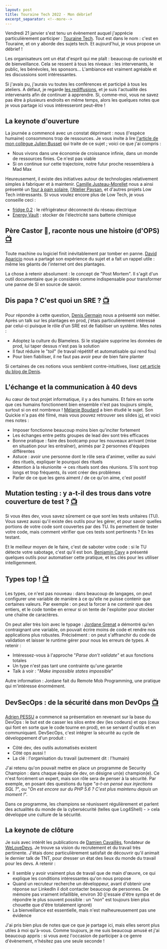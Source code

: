 ```yaml
---
layout: post
title: Touraine Tech 2022 - Mon débrief
excerpt_separator: <!--more-->
---
```


Vendredi 21 janvier s'est tenu un évènement auquel j'apprécie particulièrement participer : [Touraine Tech](https://touraine.tech/).
Tout est dans le nom : c'est en Touraine, et on y aborde des sujets tech. Et aujourd'hui, je vous propose un débrief !  <!--more-->

Les organisateurs ont un état d'esprit qui me plaît : beaucoup de curiosité et de bienveillance.
Cela se ressent à tous les niveaux : les intervenants, le public, les bénévoles, les sponsors... L'ambiance est vraiment agréable et les discussions sont intéressantes.

Si j'avais pu, j'aurais vu toutes les conférences et participé à tous les ateliers.
A défaut, je regarde [les rediffusions](https://www.youtube.com/channel/UChEG3ohLEKYJ6jQ1T5_k0xQ/videos), et je suis l'actualité des intervenants afin de continuer à apprendre.
Si, comme-moi, vous ne savez pas être à plusieurs endroits en même temps, alors les quelques notes que je vous partage ici vous intéresseront peut-être !

## La keynote d'ouverture

La journée a commencé avec un constat déprimant : nous (l'espèce humaine) consommons trop de ressources.
Je vous invite à lire [l'article de mon collègue Julien Busset](https://www.linkedin.com/feed/update/urn:li:ugcPost:6892023618201534464/) qui traite de ce sujet ; voici ce que j'ai compris : 

- Nous vivons dans une économie de croissance infinie, dans un monde de ressources finies. Ce n'est pas viable
- Si on continue sur cette trajectoire, notre futur proche ressemblera à Mad Max

Heureusement, il existe des initiatives autour de technologies relativement simples à fabriquer et à maintenir.
[Camille Justeau-Morellet](https://www.linkedin.com/in/cjusteau/) nous a ainsi présenté un [four à pain solaire](https://neoloco.fr/), [l'Atelier Paysan](https://www.latelierpaysan.org/), et d'autres projets Low Tech intéressants.
Si vous voulez encore plus de Low Tech, je vous conseille ceci :

- [fridge 0.2](https://joeyh.name/blog/entry/fridge_0.2/) : le réfrigérateur déconnecté du réseau électrique
- [Energy Vault](https://balkangreenenergynews.com/energy-vault-energy-storage-made-of-concrete-blocks-and-cranes/) : stocker de l'électricité sans batterie chimique

## Père Castor 🐻, raconte nous une histoire (d'OPS) [📺](https://www.youtube.com/watch?v=pjv1Jic7VLM)
Toute machine ou logiciel finit inévitablement par tomber en panne.
[David Aparicio](https://twitter.com/dadideo) nous a partagé son expérience du sujet et a fait un rappel utile : même les géants de l'internet ont des plantages.

La chose à retenir absolument : le concept de "Post Mortem".
Il s'agit d'un outil documentaire que je considère comme indispensable pour transformer une panne de SI en source de savoir.

## Dis papa ? C'est quoi un SRE ? [📺](https://www.youtube.com/watch?v=l8W8XGK3gSo)
Pour répondre à cette question, [Denis Germain](https://twitter.com/zwindler) nous a présenté son métier.
Après un talk sur les plantages en prod, j'étais particulièrement intéressé par celui-ci puisque le rôle d'un SRE est de fiabiliser un système.
Mes notes : 

- Adoptez la culture du Blameless. Si le stagiaire supprime les données de prod, lui taper dessus n'est pas la solution
- Il faut réduire le "_toil_" (le travail répétitif et automatisable qui rend fou)
- Pour bien fiabiliser, il ne faut pas avoir peur de bien faire planter

Si certaines de ces notions vous semblent contre-intuitives, lisez [cet article du blog de Denis](https://blog.zwindler.fr/2022/01/12/touraine-tech-22-dis-papa-cest-quoi-un-sre/).

## L'échange et la communication à 40 devs
Au cœur de tout projet informatique, il y a des humains. Et faire en sorte que ces humains fonctionnent bien ensemble n'est pas toujours simple, surtout si on est nombreux !
[Mélanie Boudard](https://twitter.com/MelanieBWeb) a bien étudié le sujet.
Son Quickie n'a pas été filmé, mais vous pouvez retrouver ses slides [ici](https://drive.google.com/file/d/1dVIWjAdADU0YwjJuf4nRsRrTqmT3bbJd/view), et voici mes notes : 

- Imposer fonctionne beaucoup moins bien qu'inciter fortement
- Les échanges entre petits groupes de lead dev sont très efficaces
- Bonne pratique : faire des bootcamp pour les nouveaux arrivant (mise en situation pour les entraîner), animés par 2 personnes d'équipes différentes
- Astuce : avoir une personne dont le rôle sera d'animer, veiller au suivi des rituels, expliquer le pourquoi des rituels
- Attention à la réunionite -> ces rituels sont des réunions. S'ils sont trop longs et trop fréquents, ils vont créer des problèmes
- Parler de ce que les gens aiment / de ce qu'on aime, c'est positif

## Mutation testing : y a-t-il des trous dans votre couverture de test ? [📺](https://www.youtube.com/watch?v=uHGfNhWI8CI)
Si vous êtes dev, vous savez sûrement ce que sont les tests unitaires (TU).
Vous savez aussi qu'il existe des outils pour les gérer, et pour savoir quelles portions de votre code sont couvertes par des TU.
Ils permettent de tester votre code, mais comment vérifier que ces tests sont pertinents ?
En les testant.

Et le meilleur moyen de le faire, c'est de saboter votre code : si le TU détecte votre sabotage, c'est qu'il est bon.
[Benjamin Cavy](https://twitter.com/benjamin_cavy) a présenté quelques outils pour automatiser cette pratique, et les clés pour les utiliser intelligemment.

## Types top ! [📺](https://www.youtube.com/watch?v=QDmTM5UWnBQ)
Les types, ce n'est pas nouveau : dans beaucoup de langages, on peut configurer une variable de manière à ce qu'elle ne puisse contenir que certaines valeurs.
Par exemple : on peut la forcer à ne contenir que des entiers, et le code tombe en erreur si on tente de l'exploiter pour stocker une chaîne de caractères.

On peut aller très loin avec le typage : [Jordane Grenat](https://twitter.com/JoGrenat) a démontré qu'en contraignant une variable, on pouvait écrire moins de code et rendre nos applications plus robustes.
Précisément : on peut s'affranchir du code de validation et laisser le runtime gérer pour nous les erreurs de types. A retenir : 

- Intéressez-vous à l'approche "_Parse don't validate_" et aux fonctions totales
- Un type n'est pas tant une contrainte qu'une garantie
- Talk à voir : "_Make impossible states impossible_"

Autre information : Jordane fait du Remote Mob Programming, une pratique qui m'intéresse énormément.

## DevSecOps : de la sécurité dans mon DevOps [📺](https://www.youtube.com/watch?v=3FL2CNy8EsU)
[Adrien PESSU](https://twitter.com/adrienpessu) a commencé sa présentation en revenant sur la base du DevOps : le but est de casser les silos entre dev (les codeurs) et ops (ceux qui font en sorte que le code tourne en prod), en se servant d'outils et en communiquant.
DevSecOps, c'est intégrer la sécurité au cycle de développement d'un produit : 

- Côté dev, des outils automatisés existent
- Côté ops aussi !
- La clé : l'organisation du travail (autrement dit : l'humain) 

J'ai retenu qu'on pouvait mettre en place un programme de Security Champion : dans chaque équipe de dev, on désigne un(e) champion(e).
Ce n'est forcément un expert, mais son rôle sera de penser à la sécurité.
Par exemple, en posant des questions du type "_a-t-on pensé aux injections SQL ?_", ou "_On est encore sur du PHP 5.6 ?
C'est plus maintenu depuis un moment !_".

Dans ce programme, les champions se réunissent régulièrement et parlent des actualités du monde de la cybersécurité (telles que Log4Shell) - > cela développe une culture de la sécurité.

## La keynote de clôture
Je suis avec intérêt les publications de [Damien Cavaillès](https://twitter.com/TheDamfr/), fondateur de [WeLoveDevs](https://welovedevs.com/fr/).
Je trouve sa vision du recrutement et du travail très pertinente.
J'étais donc particulièrement satisfait de découvrir qu'il animait le dernier talk de TNT, pour dresser un état des lieux du monde du travail pour les devs. A retenir :

- Il semble y avoir vraiment plus de travail que de main d'œuvre, ce qui explique les conditions intéressantes qu'on nous propose
- Quand un recruteur recherche un développeur, avant d'obtenir une réponse sur LinkedIn il doit contacter beaucoup de personnes. De mémoire pas vraiment infaillible, environ 30 (j'essaie d'être sympa et de répondre le plus souvent possible : un "_non_" est toujours bien plus chouette que d'être totalement ignoré)
- La bienveillance est essentielle, mais n'est malheureusement pas une évidence

J'ai pris bien plus de notes que ce que je partage ici, mais elles seront plus utiles à moi qu'à-vous.
Comme toujours, je me suis beaucoup amusé et j'ai beaucoup appris : si vous avez l'occasion de participer à ce genre d'évènement, n'hésitez pas une seule seconde !